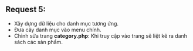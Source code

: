 ## Request 5:
- Xây dựng dữ liệu cho danh mục tương ứng.
- Đưa cây danh mục vào menu chính.
- Chỉnh sửa trang **category.php**: Khi truy cập vào trang sẽ liệt kê ra danh sách các sản phẩm.